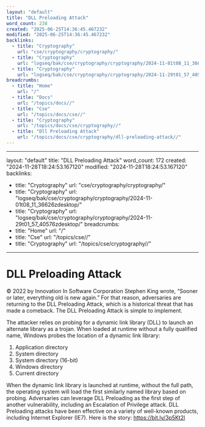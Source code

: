 ```yaml
---
layout: "default"
title: "DLL Preloading Attack"
word_count: 238
created: "2025-06-25T14:36:45.467232"
modified: "2025-06-25T14:36:45.467232"
backlinks:
  - title: "Cryptography"
    url: "cse/cryptography/cryptography/"
  - title: "Cryptography"
    url: "logseq/bak/cse/cryptography/cryptography/2024-11-01t08_11_36626zdesktop/"
  - title: "Cryptography"
    url: "logseq/bak/cse/cryptography/cryptography/2024-11-29t01_57_40576zdesktop/"
breadcrumbs:
  - title: "Home"
    url: "/"
  - title: "Docs"
    url: "/topics/docs//"
  - title: "Cse"
    url: "/topics/docs/cse//"
  - title: "Cryptography"
    url: "/topics/docs/cse/cryptography//"
  - title: "Dll Preloading Attack"
    url: "/topics/docs/cse/cryptography/dll-preloading-attack//"
---
```

---
layout: "default"
title: "DLL Preloading Attack"
word_count: 172
created: "2024-11-28T18:24:53.167120"
modified: "2024-11-28T18:24:53.167120"
backlinks:
  - title: "Cryptography"
    url: "cse/cryptography/cryptography/"
  - title: "Cryptography"
    url: "logseq/bak/cse/cryptography/cryptography/2024-11-01t08_11_36626zdesktop/"
  - title: "Cryptography"
    url: "logseq/bak/cse/cryptography/cryptography/2024-11-29t01_57_40576zdesktop/"
breadcrumbs:
  - title: "Home"
    url: "/"
  - title: "Cse"
    url: "/topics/cse//"
  - title: "Cryptography"
    url: "/topics/cse/cryptography//"
---
# DLL Preloading Attack

© 2022 by Innovation In Software Corporation
Stephen King wrote, “Sooner or later, everything old is new again.”
For that reason, adversaries are returning to the DLL Preloading Attack, which is a historical threat that has made a comeback.
The DLL Preloading Attack is simple to implement.

The attacker relies on probing for a dynamic link library (DLL) to launch an alternate library as a trojan. When loaded at runtime without a fully qualified name, Windows probes the location of a dynamic link library:
1. Application directory
2. System directory
3. System directory (16-bit)
4. Windows directory
5. Current directory

When the dynamic link library is launched at runtime, without the full path, the operating system will load the first similarly named library based on probing. Adversaries can leverage DLL Preloading as the first step of another vulnerability, including an Escalation of Privilege attack.
DLL Preloading attacks have been effective on a variety of well-known products, including Internet Explorer (IE7). Here is the story: https://bit.ly/3p5Kt2l
